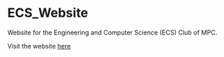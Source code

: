 # ECS_Website
Website for the Engineering and Computer Science (ECS) Club of MPC.

Visit the website [here](https://ecs-club-mpc.github.io/ECS_Website/)
